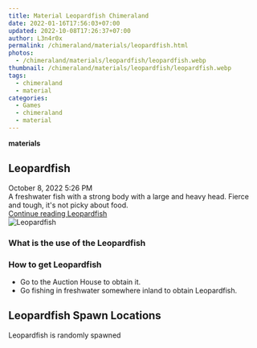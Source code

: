```yaml
---
title: Material Leopardfish Chimeraland
date: 2022-01-16T17:56:03+07:00
updated: 2022-10-08T17:26:37+07:00
author: L3n4r0x
permalink: /chimeraland/materials/leopardfish.html
photos:
  - /chimeraland/materials/leopardfish/leopardfish.webp
thumbnail: /chimeraland/materials/leopardfish/leopardfish.webp
tags:
  - chimeraland
  - material
categories:
  - Games
  - chimeraland
  - material
---
```


<section id="bootstrap-wrapper">
  <link
    rel="stylesheet"
    href="https://rawcdn.githack.com/dimaslanjaka/Web-Manajemen/0c3b5aa1813bd4abcd2c11bf3e37928b15c28664/css/bootstrap-5-3-0-alpha3-wrapper.css"
  />
  <div
    class="row g-0 border rounded overflow-hidden flex-md-row mb-4 shadow-sm position-relative bg-light text-dark"
  >
    <div class="col p-4 d-flex flex-column position-static">
      <strong class="d-inline-block mb-2 text-success">materials</strong>
      <h2 class="mb-0">Leopardfish</h2>
      <div class="mb-1 text-muted">October 8, 2022 5:26 PM</div>
      <div class="mb-2 border p-1">
        A freshwater fish with a strong body with a large and heavy head. Fierce
        and tough, it&#x27;s not picky about food.
      </div>
      <a
        href="/chimeraland/materials/leopardfish.html"
        class="stretched-link d-none"
        >Continue reading Leopardfish</a
      >
    </div>
    <div class="col-auto d-none d-lg-block">
      <img
        src="/chimeraland/materials/leopardfish/leopardfish.webp"
        alt="Leopardfish"
      />
    </div>
  </div>
  <div class="row bg-light text-dark">
    <div class="col-lg-6 col-12 mb-2">
      <div class="card">
        <div class="card-body">
          <h3 class="card-title">What is the use of the Leopardfish</h3>
          <div class="card-text"><ul></ul></div>
        </div>
      </div>
    </div>
    <div class="col-lg-6 col-12 mb-2">
      <div class="card">
        <div class="card-body">
          <h3 class="card-title">How to get Leopardfish</h3>
          <div class="card-text">
            <ul>
              <li>Go to the Auction House to obtain it.</li>
              <li>
                Go fishing in freshwater somewhere inland to obtain Leopardfish.
              </li>
            </ul>
          </div>
        </div>
      </div>
    </div>
    <div class="col-12 mb-2">
      <h2>Leopardfish Spawn Locations</h2>
      <p>Leopardfish is randomly spawned</p>
    </div>
  </div>
</section>